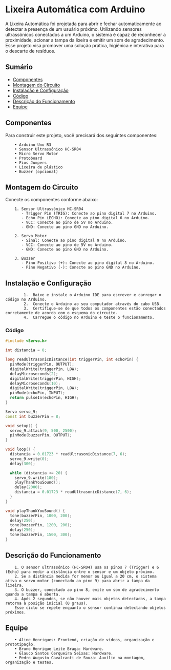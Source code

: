 # Lixeira Automática com Arduino

A Lixeira Automática foi projetada para abrir e fechar automaticamente ao detectar a presença de um usuário próximo. Utilizando sensores ultrassônicos conectados a um Arduino, o sistema é capaz de reconhecer a proximidade, acionar a tampa da lixeira e emitir um som de agradecimento. Esse projeto visa promover uma solução prática, higiênica e interativa para o descarte de resíduos.


## Sumário

- [Componentes](#componentes)
- [Montagem do Circuito](#montagem-do-circuito)
- [Instalação e Configuração](#instalacao-e-configuracao)
- [Código](#codigo)
- [Descrição do Funcionamento](#descricao-do-funcionamento)
- [Equipe](#equipe)


## Componentes

Para construir este projeto, você precisará dos seguintes componentes:

        • Arduino Uno R3
        • Sensor Ultrassônico HC-SR04
        • Micro Servo Motor
        • Protoboard
        • Fios Jumpers
        • Lixeira de plástico
        • Buzzer (opcional)


## Montagem do Circuito

Conecte os componentes conforme abaixo:

        1. Sensor Ultrassônico HC-SR04
           - Trigger Pin (TRIG): Conecte ao pino digital 7 no Arduino.  
           - Echo Pin (ECHO): Conecte ao pino digital 6 no Arduino.  
           - VCC: Conecte ao pino de 5V no Arduino.  
           - GND: Conecte ao pino GND no Arduino.

        2. Servo Motor
           - Sinal: Conecte ao pino digital 9 no Arduino.  
           - VCC: Conecte ao pino de 5V no Arduino.  
           - GND: Conecte ao pino GND no Arduino.

        3. Buzzer
           - Pino Positivo (+): Conecte ao pino digital 8 no Arduino.  
           - Pino Negativo (-): Conecte ao pino GND no Arduino.
    

## Instalação e Configuração

        	1.	Baixe e instale o Arduino IDE para escrever e carregar o código no Arduino.
        	2.	Conecte o Arduino ao seu computador através do cabo USB.
        	3.	Certifique-se de que todos os componentes estão conectados corretamente de acordo com o esquema do circuito.
        	4.	Carregue o código no Arduino e teste o funcionamento.


### Código

```cpp 
#include <Servo.h> 

int distancia = 0; 

long readUltrasonicDistance(int triggerPin, int echoPin) {
  pinMode(triggerPin, OUTPUT); 
  digitalWrite(triggerPin, LOW);
  delayMicroseconds(2);
  digitalWrite(triggerPin, HIGH);
  delayMicroseconds(10);
  digitalWrite(triggerPin, LOW);
  pinMode(echoPin, INPUT);
  return pulseIn(echoPin, HIGH);
}

Servo servo_9; 
const int buzzerPin = 8; 

void setup() {
  servo_9.attach(9, 500, 2500);   
  pinMode(buzzerPin, OUTPUT);
}

void loop() {
  distancia = 0.01723 * readUltrasonicDistance(7, 6);
  servo_9.write(0);
  delay(300);

  while (distancia <= 20) {
    servo_9.write(180);
    playThankYouSound();
    delay(2000);
    distancia = 0.01723 * readUltrasonicDistance(7, 6);
  }
}

void playThankYouSound() {
  tone(buzzerPin, 1000, 200);
  delay(250);
  tone(buzzerPin, 1200, 200);
  delay(250);
  tone(buzzerPin, 1500, 300);
}
```


## Descrição do Funcionamento

        1. O sensor ultrassônico (HC-SR04) usa os pinos 7 (Trigger) e 6 (Echo) para medir a distância entre o sensor e um objeto próximo.
        2. Se a distância medida for menor ou igual a 20 cm, o sistema ativa o servo motor (conectado ao pino 9) para abrir a tampa da lixeira.
        3. O buzzer, conectado ao pino 8, emite um som de agradecimento quando a tampa é aberta.
        4. Após 2 segundos, se não houver mais objetos detectados, a tampa retorna à posição inicial (0 graus).
        Esse ciclo se repete enquanto o sensor continua detectando objetos próximos.

## Equipe

        • Aline Henriques: Frontend, criação de vídeos, organização e prototipação.
        • Bruno Henrique Leite Braga: Hardware.
        • Glauco Santos Cerqueira Seixas: Hardware.
        • Pedro Augusto Cavalcanti de Souza: Auxílio na montagem, organização e testes.